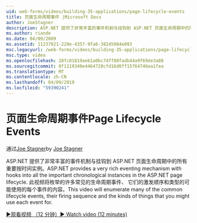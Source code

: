 ```yaml
---
uid: web-forms/videos/building-35-applications/page-lifecycle-events
title: 页面生命周期事件 |Microsoft Docs
author: JoeStagner
description: ASP.NET 提供了非常丰富的事件机制与挂钩到 ASP.NET 页面生命周期中的所有重要按时间实例。 此视频将枚举...
ms.author: riande
ms.date: 04/09/2009
ms.assetid: 11237821-220e-4357-9fa6-38245084e093
msc.legacyurl: /web-forms/videos/building-35-applications/page-lifecycle-events
msc.type: video
ms.openlocfilehash: 28fc01819aeb1a0bc74ff80fadb44a9f69de3a88
ms.sourcegitcommit: 0f1119340e4464720cfd16d0ff15764746ea1fea
ms.translationtype: MT
ms.contentlocale: zh-CN
ms.lasthandoff: 04/09/2019
ms.locfileid: "59390241"
---
```

# <a name="page-lifecycle-events"></a><span data-ttu-id="3682c-104">页面生命周期事件</span><span class="sxs-lookup"><span data-stu-id="3682c-104">Page Lifecycle Events</span></span>

<span data-ttu-id="3682c-105">通过[Joe Stagner](https://github.com/JoeStagner)</span><span class="sxs-lookup"><span data-stu-id="3682c-105">by [Joe Stagner](https://github.com/JoeStagner)</span></span>

<span data-ttu-id="3682c-106">ASP.NET 提供了非常丰富的事件机制与挂钩到 ASP.NET 页面生命周期中的所有重要按时间实例。</span><span class="sxs-lookup"><span data-stu-id="3682c-106">ASP.NET provides a very rich eventing mechanism with hooks into all the important chronological instances in the ASP.NET page lifecycle.</span></span> <span data-ttu-id="3682c-107">此视频将枚举的许多常见的生命周期事件、 它们的激发顺序和类型的可能使用的每个事件的内容。</span><span class="sxs-lookup"><span data-stu-id="3682c-107">This video will enumerate many of the common lifecycle events, their firing sequence and the kinds of things that you might use each event for.</span></span>

[<span data-ttu-id="3682c-108">&#9654;观看视频 （12 分钟）</span><span class="sxs-lookup"><span data-stu-id="3682c-108">&#9654; Watch video (12 minutes)</span></span>](https://channel9.msdn.com/Blogs/ASP-NET-Site-Videos/page-lifecycle-events)
